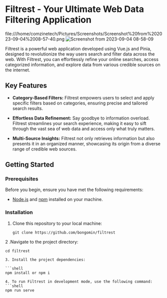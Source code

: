 # Filtrest - Your Ultimate Web Data Filtering Application
file:///home/comzinetech/Pictures/Screenshots/Screenshot%20from%202023-09-04%2008-57-40.png
![Screenshot from 2023-09-04 08-58-09](https://github.com/bongomin/filtrest/assets/39218838/1339db14-c9a5-4afa-b7a5-23af056ac537)


Filtrest is a powerful web application developed using Vue.js and Pinia, designed to revolutionize the way users search and filter data across the web. With Filtrest, you can effortlessly refine your online searches, access categorized information, and explore data from various credible sources on the internet.

## Key Features

- **Category-Based Filters:** Filtrest empowers users to select and apply specific filters based on categories, ensuring precise and tailored search results.

- **Effortless Data Refinement:** Say goodbye to information overload. Filtrest streamlines your search experience, making it easy to sift through the vast sea of web data and access only what truly matters.

- **Multi-Source Insights:** Filtrest not only retrieves information but also presents it in an organized manner, showcasing its origin from a diverse range of credible web sources.

## Getting Started

### Prerequisites

Before you begin, ensure you have met the following requirements:

- [Node.js](https://nodejs.org/) and [npm](https://www.npmjs.com/) installed on your machine.

### Installation

1. Clone this repository to your local machine:

   ```shell
   git clone https://github.com/bongomin/filtrest

2 .Navigate to the project directory:
   ```shell
   cd filtrest

3. Install the project dependencies:

```shell
   npm install or npm i

4. To run Filtrest in development mode, use the following command:
```shell
   npm run serve

